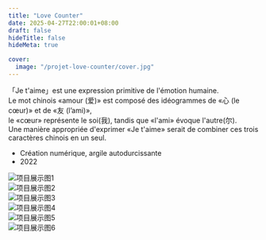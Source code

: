 ```yaml
---
title: "Love Counter"
date: 2025-04-27T22:00:01+08:00
draft: false
hideTitle: false
hideMeta: true

cover:
  image: "/projet-love-counter/cover.jpg"
---
```




「Je t'aime」est une expression primitive de l'émotion humaine.  
Le mot chinois «amour (爱)» est composé des idéogrammes de «心 (le cœur)» et de «友 (l’ami)»,  
le «cœur» représente le soi(我), tandis que «l'ami» évoque l'autre(尔).  
Une manière appropriée d'exprimer «Je t'aime» serait de combiner ces trois caractères chinois en un seul.


- Création numérique, argile autodurcissante
- 2022



![项目展示图1](/projet-love-counter/1.jpg)  
![项目展示图2](/projet-love-counter/2.jpg)  
![项目展示图3](/projet-love-counter/3.jpg)  
![项目展示图4](/projet-love-counter/4.jpg)  
![项目展示图5](/projet-love-counter/5.jpg)   
![项目展示图6](/projet-love-counter/6.jpg)  
